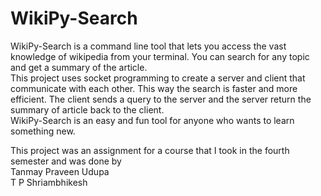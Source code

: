 <h1>WikiPy-Search</h1>

<p>
 WikiPy-Search is a command line tool that lets you access the vast knowledge of wikipedia from your terminal. You can search for any topic and get a summary of the article.<br/>
  This project uses socket programming to create a server and client that communicate with each other. This way the search is faster and more efficient. The client sends a query to the server and the server return the summary of article back to the client.<br/>
  WikiPy-Search is an easy and fun tool for anyone who wants to learn something new.
</p>

<p>
  This project was an assignment for a course that I took in the fourth semester and was done by<br/>
  Tanmay Praveen Udupa <br/>
  T P Shriambhikesh<br/>
</p>
